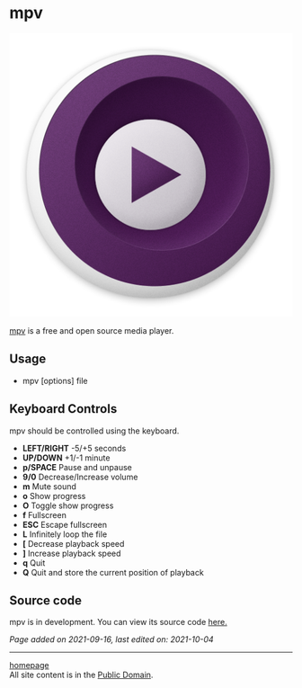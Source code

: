 # mpv
![](../img/mpv.png)

[mpv](https://mpv.io/) is a free and open source media player.

## Usage
- mpv [options] file

## Keyboard Controls
mpv should be controlled using the keyboard.
- **LEFT/RIGHT** -5/+5 seconds
- **UP/DOWN** +1/-1 minute
- **p/SPACE** Pause and unpause
- **9/0** Decrease/Increase volume
- **m** Mute sound
- **o** Show progress
- **O** Toggle show progress
- **f** Fullscreen
- **ESC** Escape fullscreen
- **L** Infinitely loop the file
- **[** Decrease playback speed
- **]** Increase playback speed
- **q** Quit
- **Q** Quit and store the current position of playback

## Source code
mpv is in development. You can view its source code [here.](https://github.com/mpv-player/mpv)

*Page added on 2021-09-16, last edited on: 2021-10-04*

---

[homepage](../index.html)\
All site content is in the [Public Domain](http://unlicense.org/).
